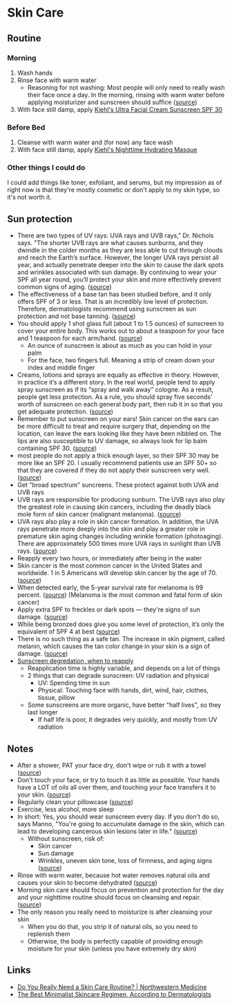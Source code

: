 # Skin Care

## Routine

### Morning

1. Wash hands
2. Rinse face with warm water
   - Reasoning for not washing: Most people will only need to really wash their face once a day. In the morning, rinsing with warm water before applying moisturizer and sunscreen should suffice ([source](https://www.nm.org/healthbeat/healthy-tips/do-you-really-need-a-skin-care-routine))
3. With face still damp, apply [Kiehl's Ultra Facial Cream Sunscreen SPF 30](https://www.amazon.co.uk/Kiehls-Ultra-Facial-Cream-Sunscreen/dp/B01N788Z2A)

### Before Bed

1. Cleanse with warm water and (for now) any face wash
2. With face still damp, apply [Kiehl's Nighttime Hydrating Masque](https://www.amazon.co.uk/Kiehls-Facial-Overnight-Hydrating-Masque/dp/B008S5CV06)

### Other things I could do

I could add things like toner, exfoliant, and serums, but my impression as of right now is that they're mostly cosmetic or don't apply to my skin type, so it's not worth it.

## Sun protection

- There are two types of UV rays: UVA rays and UVB rays," Dr. Nichols says. "The shorter UVB rays are what causes sunburns, and they dwindle in the colder months as they are less able to cut through clouds and reach the Earth’s surface. However, the longer UVA rays persist all year, and actually penetrate deeper into the skin to cause the dark spots and wrinkles associated with sun damage. By continuing to wear your SPF all year round, you’ll protect your skin and more effectively prevent common signs of aging. ([source](https://www.thezoereport.com/p/how-much-spf-should-you-use-on-your-face-31818270))
- The effectiveness of a base tan has been studied before, and it only offers SPF of 3 or less. That is an incredibly low level of protection. Therefore, dermatologists recommend using sunscreen as sun protection and not base tanning. ([source](https://news.utexas.edu/2018/06/06/how-much-spf-do-you-need-in-your-sunscreen/))
- You should apply 1 shot glass full (about 1 to 1.5 ounces) of sunscreen to cover your entire body. This works out to about a teaspoon for your face and 1 teaspoon for each arm/hand. ([source](https://news.utexas.edu/2018/06/06/how-much-spf-do-you-need-in-your-sunscreen/))
  - An ounce of sunscreen is about as much as you can hold in your palm
  - For the face, two fingers full. Meaning a strip of cream down your index and middle finger
- Creams, lotions and sprays are equally as effective in theory. However, in practice it’s a different story. In the real world, people tend to apply spray sunscreen as if its “spray and walk away” cologne. As a result, people get less protection. As a rule, you should spray five seconds’ worth of sunscreen on each general body part, then rub it in so that you get adequate protection. ([source](https://news.utexas.edu/2018/06/06/how-much-spf-do-you-need-in-your-sunscreen/))
- Remember to put sunscreen on your ears! Skin cancer on the ears can be more difficult to treat and require surgery that, depending on the location, can leave the ears looking like they have been nibbled on. The lips are also susceptible to UV damage, so always look for lip balm containing SPF 30. ([source](https://news.utexas.edu/2018/06/06/how-much-spf-do-you-need-in-your-sunscreen/))
- most people do not apply a thick enough layer, so their SPF 30 may be more like an SPF 20. I usually recommend patients use an SPF 50+ so that they are covered if they do not apply their sunscreen very well. ([source](https://news.utexas.edu/2018/06/06/how-much-spf-do-you-need-in-your-sunscreen/))
- Get "broad spectrum" suncreens. These protect against both UVA and UVB rays
- UVB rays are responsible for producing sunburn. The UVB rays also play the greatest role in causing skin cancers, including the deadly black mole form of skin cancer (malignant melanoma). ([source](https://uihc.org/health-topics/what-difference-between-uva-and-uvb-rays))
- UVA rays also play a role in skin cancer formation. In addition, the UVA rays penetrate more deeply into the skin and play a greater role in premature skin aging changes including wrinkle formation (photoaging). There are approximately 500 times more UVA rays in sunlight than UVB rays. ([source](https://uihc.org/health-topics/what-difference-between-uva-and-uvb-rays))
- Reapply every two hours, or immediately after being in the water
- Skin cancer is the most common cancer in the United States and worldwide. 1 in 5 Americans will develop skin cancer by the age of 70. ([source](https://www.skincancer.org/skin-cancer-information/skin-cancer-facts/))
- When detected early, the 5-year survival rate for melanoma is 99 percent. ([source](https://www.skincancer.org/skin-cancer-information/skin-cancer-facts/)) (Melanoma is the most common and fatal form of skin cancer)
- Apply extra SPF to freckles or dark spots — they're signs of sun damage. ([source](https://www.cosmopolitan.com/health-fitness/a28855/anti-sun-shaming-feature/))
- While being bronzed does give you some level of protection, it’s only the equivalent of SPF 4 at best ([source](https://greatist.com/health/how-to-tan-safely#_noHeaderPrefixedContent))
- There is no such thing as a safe tan. The increase in skin pigment, called melanin, which causes the tan color change in your skin is a sign of damage. ([source](https://www.fda.gov/radiation-emitting-products/tanning/risks-tanning#2))
- [Sunscreen degredation, when to reapply](https://www.reddit.com/r/SkincareAddiction/comments/8qjur0/sun_care_so_about_reapplying_sunscreen/e0jrfbg/#:~:text=There%20are%20two%20ways%20by%20which%20sunscreen%20loses%20effectiveness%20with%20time.)
  - Reapplication time is highly variable, and depends on a lot of things
  - 2 things that can degrade sunscreen: UV radiation and physical
    - UV: Spending time in sun
    - Physical: Touching face with hands, dirt, wind, hair, clothes, tissue, pillow
  - Some sunscreens are more organic, have better "half lives", so they last longer
    - If half life is poor, it degrades very quickly, and mostly from UV radiation

## Notes

- After a shower, PAT your face dry, don't wipe or rub it with a towel ([source](https://www.reddit.com/r/NoStupidQuestions/comments/73pimh/im_currently_22_what_should_i_start_doingstop/dns7hnb/))
- Don't touch your face, or try to touch it as little as possible. Your hands have a LOT of oils all over them, and touching your face transfers it to your skin. ([source](https://www.reddit.com/r/NoStupidQuestions/comments/73pimh/im_currently_22_what_should_i_start_doingstop/dns7hnb/))
- Regularly clean your pillowcase ([source](https://www.reddit.com/r/NoStupidQuestions/comments/73pimh/im_currently_22_what_should_i_start_doingstop/dns7hnb/))
- Exercise, less alcohol, more sleep
- In short: Yes, you should wear sunscreen every day. If you don't do so, says Manno, "You're going to accumulate damage in the skin, which can lead to developing cancerous skin lesions later in life." ([source](https://www.chicagotribune.com/consumer-reviews/sns-bestreviews-skincare-why-you-need-spf-every-day-20200208-h7hkiswe3jh3hfvqvuyouir7zy-story.html))
  - Without sunscreen, risk of:
    - Skin cancer
    - Sun damage
    - Wrinkles, uneven skin tone, loss of firmness, and aging signs ([source](https://www.nm.org/healthbeat/healthy-tips/do-you-really-need-a-skin-care-routine))
- Rinse with warm water, because hot water removes natural oils and causes your skin to become dehydrated ([source](https://www.nm.org/healthbeat/healthy-tips/do-you-really-need-a-skin-care-routine))
- Morning skin care should focus on prevention and protection for the day and your nighttime routine should focus on cleansing and repair. ([source](https://www.nm.org/healthbeat/healthy-tips/do-you-really-need-a-skin-care-routine))
- The only reason you really need to moisturize is after cleansing your skin
  - When you do that, you strip it of natural oils, so you need to replenish them
  - Otherwise, the body is perfectly capable of providing enough moisture for your skin (unless you have extremely dry skin)

## Links

- [Do You Really Need a Skin Care Routine? | Northwestern Medicine](https://www.nm.org/healthbeat/healthy-tips/do-you-really-need-a-skin-care-routine)
- [The Best Minimalist Skincare Regimen, According to Dermatologists](https://www.mensjournal.com/style/the-best-minimalist-skincare-regimen-according-to-dermatologists/)
